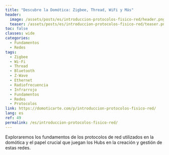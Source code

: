 ```yaml
---
title: "Descubre la Domótica: Zigbee, Thread, WiFi y Más"
header:
  image: /assets/posts/es/introduccion-protocolos-fisico-red/header.png
  teaser: /assets/posts/es/introduccion-protocolos-fisico-red/teaser.png
toc: false
classes: wide
categories:
  - Fundamentos
  - Redes
tags:
  - Zigbee
  - Wi-Fi
  - Thread
  - Bluetooth
  - Z-Wave
  - Ethernet
  - Radiofrecuencia
  - Infrarrojo
  - Fundamentos
  - Redes
  - Protocolos
link: https://domoticarte.com/p/introduccion-protocolos-fisico-red/
lang: es
ref: 49
permalink: /es/introduccion-protocolos-fisico-red/
---
```


Exploraremos los fundamentos de los protocolos de red utilizados en la domótica y el papel crucial que juegan los Hubs en la creación y gestión de estas redes.
